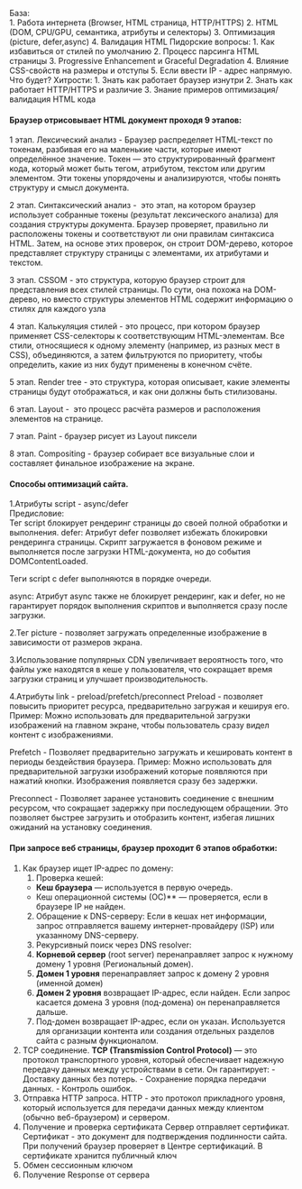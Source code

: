 
База:	
	1. Работа интернета (Browser, HTML страница, HTTP/HTTPS)
	2. HTML (DOM, CPU/GPU, семантика, атрибуты и селекторы)
	3. Оптимизация (picture, defer,async)
	4. Валидация HTML
Пидорские вопросы:
	1. Как избавиться от стилей по умолчанию
	2. Процесс парсинга HTML страницы
	3. Progressive Enhancement и Graceful Degradation
	4. Влияние CSS-свойств на размеры и отступы
	5. Если ввести IP - адрес напрямую. Что будет?
Хитрости:
	1. Знать как работает браузер изнутри
	2. Знать как работает HTTP/HTTPS и различие
	3. Знание примеров оптимизация/валидация HTML кода
#### Браузер отрисовывает HTML документ проходя 9 этапов: 
1 этап. Лексический анализ - Браузер распределяет HTML-текст по токенам, разбивая его на маленькие части, которые имеют определённое значение. Токен — это структурированный фрагмент кода, который может быть тегом, атрибутом, текстом или другим элементом. Эти токены упорядочены и анализируются, чтобы понять структуру и смысл документа. 

2 этап. Синтаксический анализ -  это этап, на котором браузер использует собранные токены (результат лексического анализа) для создания структуры документа. Браузер проверяет, правильно ли расположены токены и соответствуют ли они правилам синтаксиса HTML. Затем, на основе этих проверок, он строит DOM-дерево, которое представляет структуру страницы с элементами, их атрибутами и текстом.

3 этап. CSSOM - это структура, которую браузер строит для представления всех стилей страницы. По сути, она похожа на DOM-дерево, но вместо структуры элементов HTML содержит информацию о стилях для каждого узла

4 этап. Калькуляция стилей - это процесс, при котором браузер применяет CSS-селекторы к соответствующим HTML-элементам. Все стили, относящиеся к одному элементу (например, из разных мест в CSS), объединяются, а затем фильтруются по приоритету, чтобы определить, какие из них будут применены в конечном счёте. 

5 этап. Render tree - это структура, которая описывает, какие элементы страницы будут отображаться, и как они должны быть стилизованы.

6 этап. Layout -  это процесс расчёта размеров и расположения элементов на странице. 

7 этап. Paint - браузер рисует из Layout пиксели 

8 этап. Compositing - браузер собирает все визуальные слои и составляет финальное изображение на экране.

#### Способы оптимизаций сайта.
1.Атрибуты script - async/defer  
Предисловие:  
Тег script блокирует рендеринг страницы до своей полной обработки и выполнения.
defer:
Атрибут defer позволяет избежать блокировки рендеринга страницы. Скрипт загружается в фоновом режиме и выполняется после загрузки HTML-документа, но до события DOMContentLoaded.

Теги script с defer выполняются в порядке очереди.

async:
Атрибут async также не блокирует рендеринг, как и defer, но не гарантирует порядок выполнения скриптов и выполняется сразу после загрузки.

2.Тег picture - позволяет загружать определенные изображение в зависимости от размеров экрана.

3.Использование популярных CDN увеличивает вероятность того, что файлы уже находятся в кеше у пользователя, что сокращает время загрузки страниц и улучшает производительность.

4.Атрибуты link - preload/prefetch/preconnect
Preload - позволяет повысить приоритет ресурса, предварительно загружая и кешируя его. Пример: Можно использовать для предварительной загрузки изображений на главном экране, чтобы пользователь сразу видел контент с изображениями.

Prefetch - Позволяет предварительно загружать и кешировать контент в периоды бездействия браузера. Пример: Можно использовать для предварительной загрузки изображений которые появляются при нажатий кнопки. Изображения появляется сразу без задержки. 

Preconnect - Позволяет заранее установить соединение с внешним ресурсом, что сокращает задержку при последующем обращении. Это позволяет быстрее загрузить и отобразить контент, избегая лишних ожиданий на установку соединения.

#### При запросе веб страницы, браузер проходит 6 этапов обработки:
1. Как браузер ищет IP-адрес по домену:
   1. Проверка кешей:
	- **Кеш браузера** — используется в первую очередь.
	- Кеш операционной системы (ОС)** — проверяется, если в браузере IP не найден.
   2. Обращение к DNS-серверу:
	Если в кешах нет информации, запрос отправляется вашему интернет-провайдеру (ISP) или указанному DNS-серверу.
   3. Рекурсивный поиск через DNS resolver:
	1. **Корневой сервер** (root server) перенаправляет запрос к нужному домену 1 уровня (Региональный домен).
	2. **Домен 1 уровня** перенаправляет запрос к домену 2 уровня (именной домен)
	3. **Домен 2 уровня** возвращает IP-адрес, если найден. Если запрос касается домена 3 уровня (под-домена) он перенаправляется дальше.
	4. Под-домен возвращает IP-адрес, если он указан. Используется для организации контента или создания отдельных разделов сайта с разным функционалом.
2. TCP соединение.
	**TCP (Transmission Control Protocol)** — это протокол транспортного уровня, который обеспечивает надежную передачу данных между устройствами в сети. 
	Он гарантирует:
		- Доставку данных без потерь.
		- Сохранение порядка передачи данных.
        - Контроль ошибок.
3. Отправка HTTP запроса.
	HTTP - это протокол прикладного уровня, который используется для передачи данных между клиентом (обычно веб-браузером) и сервером.
4. Получение и проверка сертификата
	Сервер отправляет сертификат. Сертификат - это документ для подтверждения подлинности сайта. При получений браузер проверяет в Центре сертификаций. В сертификате хранится публичный ключ 
5. Обмен сессионным ключом
6. Получение Response от сервера
